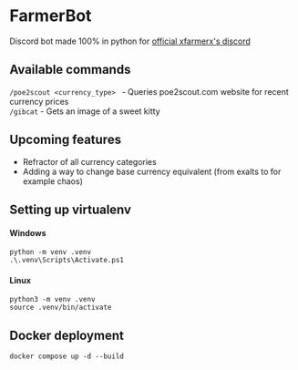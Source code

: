 # FarmerBot
Discord bot made 100% in python for [official xfarmerx's discord](https://discord.com/invite/bsjQV4tFMf)

## Available commands
```/poe2scout <currency_type> ``` - Queries poe2scout.com website for recent currency prices<br>
```/gibcat``` - Gets an image of a sweet kitty <br>

## Upcoming features
- Refractor of all currency categories
- Adding a way to change base currency equivalent (from exalts to for example chaos)

## Setting up virtualenv
#### Windows
```python -m venv .venv```  <br>
```.\.venv\Scripts\Activate.ps1```

#### Linux
```python3 -m venv .venv```   <br>
```source .venv/bin/activate```

## Docker deployment
```docker compose up -d --build```